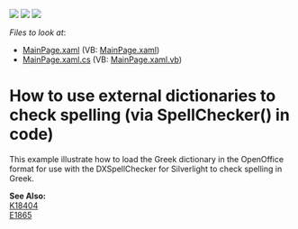 <!-- default badges list -->
![](https://img.shields.io/endpoint?url=https://codecentral.devexpress.com/api/v1/VersionRange/128608032/11.2.5%2B)
[![](https://img.shields.io/badge/Open_in_DevExpress_Support_Center-FF7200?style=flat-square&logo=DevExpress&logoColor=white)](https://supportcenter.devexpress.com/ticket/details/E2306)
[![](https://img.shields.io/badge/📖_How_to_use_DevExpress_Examples-e9f6fc?style=flat-square)](https://docs.devexpress.com/GeneralInformation/403183)
<!-- default badges end -->
<!-- default file list -->
*Files to look at*:

* [MainPage.xaml](./CS/GreekSpell/MainPage.xaml) (VB: [MainPage.xaml](./VB/GreekSpell/MainPage.xaml))
* [MainPage.xaml.cs](./CS/GreekSpell/MainPage.xaml.cs) (VB: [MainPage.xaml.vb](./VB/GreekSpell/MainPage.xaml.vb))
<!-- default file list end -->
# How to use external dictionaries to check spelling (via SpellChecker() in code)


<p>This example illustrate how to load the Greek dictionary in the OpenOffice format for use with the DXSpellChecker for Silverlight to check spelling in Greek.</p><p><strong>See Also:</strong><br />
<a href="https://www.devexpress.com/Support/Center/p/K18404">K18404</a><br />
<a href="https://www.devexpress.com/Support/Center/p/E1865">E1865</a></p>

<br/>


